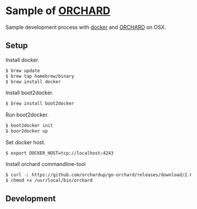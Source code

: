 # Sample of [ORCHARD](https://orchardup.com)

Sample development process with [docker]() and [ORCHARD](https://orchardup.com) on OSX.

## Setup

Install docker.

```bash
$ brew update
$ brew tap homebrew/binary
$ brew install docker
```

Install boot2docker.

```bash
$ brew install boot2docker
```

Run boot2docker.

```bash
$ boot2docker init
$ boor2docker up
```

Set docker host.

```
$ export DOCKER_HOST=tcp://localhost:4243
```

Install orchard commandline-tool

```bash
$ curl -L https://github.com/orchardup/go-orchard/releases/download/2.0.5/darwin > /usr/local/bin/orchard
$ chmod +x /usr/local/bin/orchard
```

## Development





